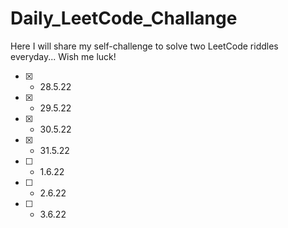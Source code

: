 # Daily_LeetCode_Challange
Here I will share my self-challenge to solve two LeetCode riddles everyday...
Wish me luck!

- [x] - 28.5.22
- [x] - 29.5.22
- [x] - 30.5.22
- [x] - 31.5.22
- [ ] - 1.6.22
- [ ] - 2.6.22
- [ ] - 3.6.22
